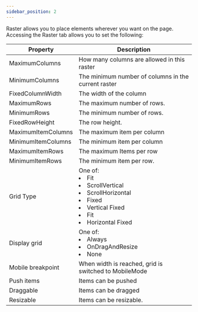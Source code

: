 ```yaml
---
sidebar_position: 2
---
```


Raster allows you to place elements wherever you want on the page. Accessing the Raster tab allows you to set the following:

| Property           | Description                                                                                                                                    |
| ------------------ | ---------------------------------------------------------------------------------------------------------------------------------------------- |
| MaximumColumns     | How many columns are allowed in this raster                                                                                                    |
| MinimumColumns     | The minimum number of columns in the current raster                                                                                            |
| FixedColumnWidth   | The width of the column                                                                                                                        |
| MaximumRows        | The maximum number of rows.                                                                                                                    |
| MinimumRows        | The minimum number of rows.                                                                                                                    |
| FixedRowHeight     | The row height.                                                                                                                                |
| MaximumItemColumns | The maximum item per column                                                                                                                    |
| MinimumItemColumns | The minimum item per column                                                                                                                    |
| MaximumItemRows    | The maximum Items per row                                                                                                                      |
| MinimumItemRows    | The minimum item per row.                                                                                                                      |
| Grid Type          | One of: <li>Fit</li><li>ScrollVertical</li><li>ScrollHorizontal</li><li>Fixed</li><li>Vertical Fixed</li><li>Fit</li><li>Horizontal Fixed</li> |
| Display grid       | One of:<li>Always</li><li>OnDragAndResize</li><li>None</li>                                                                                    |
| Mobile breakpoint  | When width is reached, grid is switched to MobileMode                                                                                          |
| Push items         | Items can be pushed                                                                                                                            |
| Draggable          | Items can be dragged                                                                                                                           |
| Resizable          | Items can be resizable.                                                                                                                        |
